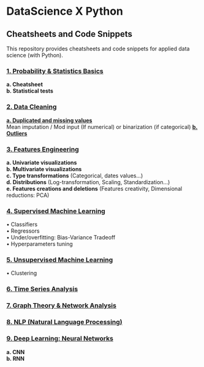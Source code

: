 # DataScience X Python

## Cheatsheets and Code Snippets

This repository provides cheatsheets and code snippets for applied data science (with Python).

### [1. Probability & Statistics Basics](I.%20Probability%20and%20Statistics%20Basics)  
**a. Cheatsheet**  
**b. Statistical tests**  

### [2. Data Cleaning](II.%20Data%20Cleaning)  
**[a. Duplicated and missing values](Metrics)**  
Mean imputation / Mod input (If numerical) or binarization (if categorical)
**[b. Outliers](Models/Regressors)**  

### [3. Features Engineering](https://github.com/qmonmous/DataScience-X-Python/tree/master/3.%20Features%20Engineering)  
**a. Univariate visualizations**  
**b. Multivariate visualizations**  
**c. Type transformations** (Categorical, dates values...)  
**d. Distributions** (Log-transformation, Scaling, Standardization...)  
**e. Features creations and deletions** (Features creativity, Dimensional reductions: PCA)  

### [4. Supervised Machine Learning](https://github.com/qmonmous/DataScience-X-Python/tree/master/4.%20Supervised%20Modeling)  
• Classifiers  
• Regressors  
• Under/overfitting: Bias-Variance Tradeoff  
• Hyperparameters tuning  

### [5. Unsupervised Machine Learning](https://github.com/qmonmous/DataScience-X-Python/tree/master/5.%20Unsupervised%20Machine%20Learning)  
• Clustering  

### [6. Time Series Analysis](https://github.com/qmonmous/DataScience-X-Python/tree/master/6.%20Time%20Series%20Analysis)  

### [7. Graph Theory & Network Analysis](https://github.com/qmonmous/DataScience-X-Python/tree/master/7.%20Graph%20Theory%20%26%20Network%20Analysis)  

### [8. NLP (Natural Language Processing)](https://github.com/qmonmous/DataScience-X-Python/tree/master/8.%20NLP%20(Natural%20Language%20Processing))  

### [9. Deep Learning: Neural Networks](https://github.com/qmonmous/DataScience-X-Python/tree/master/9.%20Deep%20Learning:%20Neural%20Networks)  
**a. CNN**  
**b. RNN**  